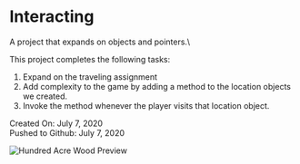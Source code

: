 # Interacting
A project that expands on objects and pointers.\

This project completes the following tasks:

1. Expand on the traveling assignment
2. Add complexity to the game by adding a method to the location objects we created.
3. Invoke the method whenever the player visits that location object.


Created On: July 7, 2020\
Pushed to Github: July 7, 2020

![Hundred Acre Wood Preview](https://user-images.githubusercontent.com/62450912/86829873-8fc71500-c05a-11ea-9766-a87ffdb4bacc.png)


